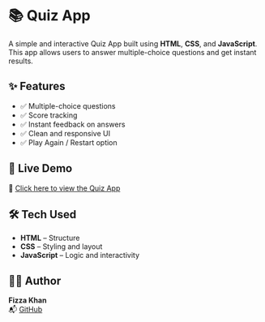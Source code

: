 # 📚 Quiz App

A simple and interactive Quiz App built using **HTML**, **CSS**, and **JavaScript**. This app allows users to answer multiple-choice questions and get instant results.

## ✨ Features

- ✅ Multiple-choice questions  
- ✅ Score tracking  
- ✅ Instant feedback on answers  
- ✅ Clean and responsive UI  
- ✅ Play Again / Restart option

## 🚀 Live Demo

🔗 [Click here to view the Quiz App](https://kfizza1.github.io/Quiz-App/")  

## 🛠️ Tech Used

- **HTML** – Structure  
- **CSS** – Styling and layout  
- **JavaScript** – Logic and interactivity

## 🙋‍♀️ Author

**Fizza Khan**  
📬 [GitHub](https://github.com/kfizza1)
